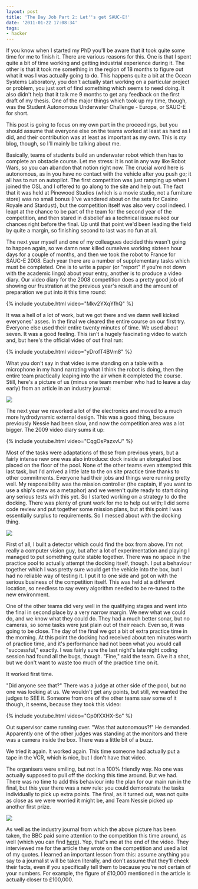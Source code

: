 ```yaml
---
layout: post
title: 'The Day Job Part 2: Let''s get SAUC-E!'
date: '2011-01-22 17:08:34'
tags:
- hacker
---
```


If you know when I started my PhD you'll be aware that it took quite some time for me to finish it. There are various reasons for this. One is that I spent quite a bit of time working and getting industrial experience during it. The other is that it took me something in the region of 18 months to figure out what it was I was actually going to do. This happens quite a bit at the Ocean Systems Laboratory, you don't actually start working on a particular project or problem, you just sort of find something which seems to need doing. It also didn't help that it talk me 9 months to get any feedback on the first draft of my thesis. One of the major things which took up my time, though, was the Student Autonomous Underwater Challenge - Europe, or SAUC-E for short.  

This post is going to focus on my own part in the proceedings, but you should assume that everyone else on the teams worked at least as hard as I did, and their contribution was at least as important as my own. This is _my_ blog, though, so I'll mainly be talking about me.  

<!-- More -->

Basically, teams of students build an underwater robot which then has to complete an obstacle course. Let me stress: it is not in any way like Robot Wars, so you can abandon that notion right now. The crucial word here is autonomous, as in you have no contact with the vehicle after you push go; it all has to run on autopilot. The first competition was just ramping up when I joined the OSL and I offered to go along to the site and help out. The fact that it was held at Pinewood Studios (which is a movie studio, not a furniture store) was no small bonus (I've wandered about on the sets for Casino Royale and Stardust), but the competition itself was also very cool indeed. I leapt at the chance to be part of the team for the second year of the competition, and then stared in disbelief as a technical issue nuked our chances right before the final. Up until that point we'd been leading the field by quite a margin, so finishing second to last was no fun at all.  

The next year myself and one of my colleagues decided this wasn't going to happen again, so we damn near killed ourselves working sixteen hour days for a couple of months, and then we took the robot to France for SAUC-E 2008. Each year there are a number of supplementary tasks which must be completed. One is to write a paper (or "report" if you're not down with the academic lingo) about your entry, another is to produce a video diary. Our video diary for the 2008 competition does a pretty good job of showing our frustration at the previous year's result and the amount of preparation we put into it this time round:  

{% include youtube.html video="Mkv2YXqYfhQ" %} 

It was a hell of a lot of work, but we got there and we damn well kicked everyones' asses. In the final we cleared the entire course on our first try. Everyone else used their entire twenty minutes of time. We used about seven. It was a good feeling. This isn't a hugely fascinating video to watch and, but here's the official video of out final run:  

{% include youtube.html video="yDrofT4BVm8" %}

What you don't say in that video is me standing on a table with a microphone in my hand narrating what I think the robot is doing, then the entire team practically leaping into the air when it completed the course. Still, here's a picture of us (minus one team member who had to leave a day early) from an article in an industry journal:  

[![](http://www.hydro-international.com/wosimages/661_368.jpg) ](http://www.hydro-international.com/news/id2669-HeriotWatt_University_Triumph.html) 

The next year we reworked a lot of the electronics and moved to a much more hydrodynamic external design. This was a good thing, because previously Nessie had been slow, and now the competition area was a lot bigger. The 2009 video diary sums it up:  

{% include youtube.html video="CqgOsPazxvU" %}

Most of the tasks were adaptations of those from previous years, but a fairly intense new one was also introduce: dock inside an elongated box placed on the floor of the pool. None of the other teams even attempted this last task, but I'd arrived a little late to the on site practice time thanks to other commitments. Everyone had their jobs and things were running pretty well. My responsibility was the mission controller (the captain, if you want to use a ship's crew as a metaphor) and we weren't quite ready to start doing any serious tests with this yet. So I started working on a strategy to do the docking. There was plenty of grunt work for me to help out with; I did some code review and put together some mission plans, but at this point I was essentially surplus to requirements. So I messed about with the docking thing.  

![](http://harveynick.files.wordpress.com/2011/01/img_0129.jpg) 

First of all, I built a detector which could find the box from above. I'm not really a computer vision guy, but after a lot of experimentation and playing I managed to put something quite stable together. There was no space in the practice pool to actually attempt the docking itself, though. I put a behaviour together which I was pretty sure would get the vehicle into the box, but I had no reliable way of testing it. I put it to one side and got on with the serious business of the competition itself. This was held at a different location, so needless to say every algorithm needed to be re-tuned to the new environment.  

One of the other teams did very well in the qualifying stages and went into the final in second place by a very narrow margin. We new what we could do, and we know what they could do. They had a much better sonar, but no cameras, so some tasks were just plain out of their reach. Even so, it was going to be close. The day of the final we got a bit of extra practice time in the morning. At this point the docking had received about ten minutes worth of practice time, and it's performance had not been what you would call "successful," exactly. I was fairly sure the last night's late night coding session had found all the bugs, though. "Fine," said the team. Give it a shot, but we don't want to waste too much of the practice time on it.  

It worked first time.  

"Did anyone see that?" There was a judge at other side of the pool, but no one was looking at us. We wouldn't get any points, but still, we wanted the judges to SEE it. Someone from one of the other teams saw some of it though, it seems, because they took this video:  

{% include youtube.html video="Gp0fXXHX-So" %}

Out supervisor came running over. "Was that autonomous?!" He demanded. Apparently one of the other judges was standing at the monitors and there was a camera inside the box. There was a little bit of a buzz.  

We tried it again. It worked again. This time someone had actually put a tape in the VCR, which is nice, but I don't have that video.  

The organisers were smiling, but not in a 100% friendly way. No one was actually supposed to pull off the docking this time around. But we had. There was no time to add this behaviour into the plan for our main run in the final, but this year there was a new rule: you could demonstrate the tasks individually to pick up extra points. The final, as it turned out, was not quite as close as we were worried it might be, and Team Nessie picked up another first prize.  

[![](http://www.hydro-international.com/wosimages/1155_299.jpg)](http://www.hydro-international.com/news/id3320-SAUCE_Victory_for_Nessie_IV.html)
 
As well as the industry journal from which the above picture has been taken, the BBC paid some attention to the competition this time around, as well (which you can find [here](http://news.bbc.co.uk/1/hi/sci/tech/8143541.stm)). Yep, that's me at the end of the video. They interviewed me for the article they wrote on the competition and used a lot of my quotes. I learned an important lesson from this: assume anything you say to a journalist will be taken literally, and don't assume that they'll check their facts, even if you specifically tell them to because you're not certain of your numbers. For example, the figure of £10,000 mentioned in the article is actually closer to £100,000.
